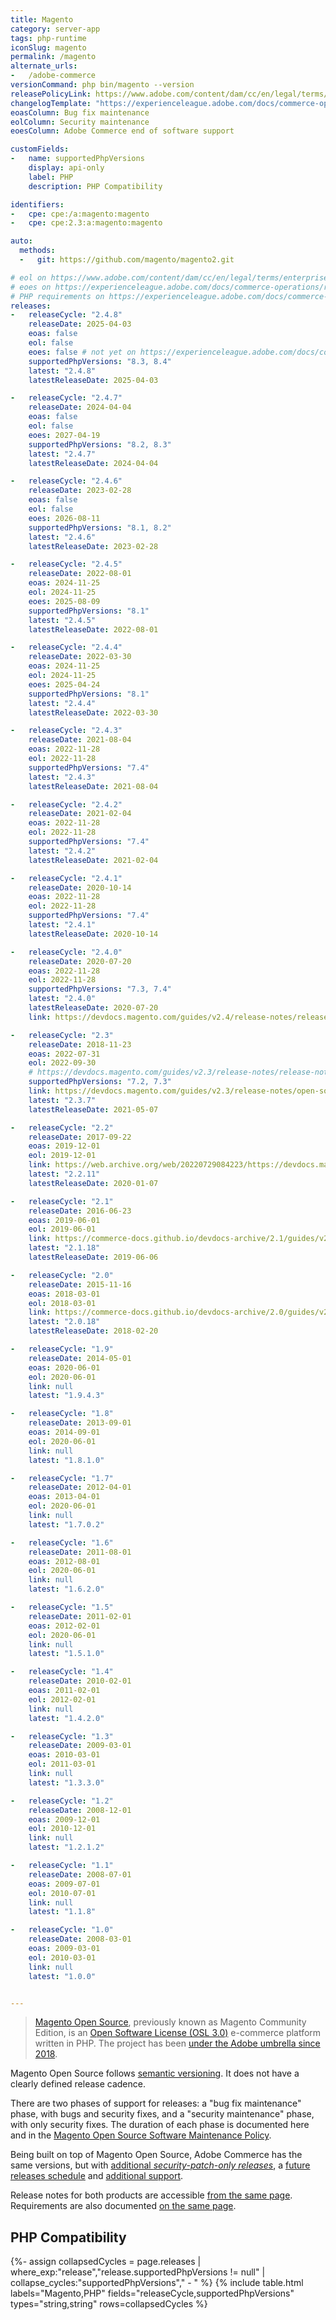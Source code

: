 ```yaml
---
title: Magento
category: server-app
tags: php-runtime
iconSlug: magento
permalink: /magento
alternate_urls:
-   /adobe-commerce
versionCommand: php bin/magento --version
releasePolicyLink: https://www.adobe.com/content/dam/cc/en/legal/terms/enterprise/pdfs/Magento-Open-Source-Software-Maintenance-Policy.pdf
changelogTemplate: "https://experienceleague.adobe.com/docs/commerce-operations/release/notes/magento-open-source/{{'__LATEST__'|replace:'.','-'}}.html"
eoasColumn: Bug fix maintenance
eolColumn: Security maintenance
eoesColumn: Adobe Commerce end of software support

customFields:
-   name: supportedPhpVersions
    display: api-only
    label: PHP
    description: PHP Compatibility

identifiers:
-   cpe: cpe:/a:magento:magento
-   cpe: cpe:2.3:a:magento:magento

auto:
  methods:
  -   git: https://github.com/magento/magento2.git

# eol on https://www.adobe.com/content/dam/cc/en/legal/terms/enterprise/pdfs/Magento-Open-Source-Software-Maintenance-Policy.pdf
# eoes on https://experienceleague.adobe.com/docs/commerce-operations/release/planning/lifecycle-policy.html
# PHP requirements on https://experienceleague.adobe.com/docs/commerce-operations/installation-guide/system-requirements.html
releases:
-   releaseCycle: "2.4.8"
    releaseDate: 2025-04-03
    eoas: false
    eol: false
    eoes: false # not yet on https://experienceleague.adobe.com/docs/commerce-operations/release/planning/lifecycle-policy.html
    supportedPhpVersions: "8.3, 8.4"
    latest: "2.4.8"
    latestReleaseDate: 2025-04-03

-   releaseCycle: "2.4.7"
    releaseDate: 2024-04-04
    eoas: false
    eol: false
    eoes: 2027-04-19
    supportedPhpVersions: "8.2, 8.3"
    latest: "2.4.7"
    latestReleaseDate: 2024-04-04

-   releaseCycle: "2.4.6"
    releaseDate: 2023-02-28
    eoas: false
    eol: false
    eoes: 2026-08-11
    supportedPhpVersions: "8.1, 8.2"
    latest: "2.4.6"
    latestReleaseDate: 2023-02-28

-   releaseCycle: "2.4.5"
    releaseDate: 2022-08-01
    eoas: 2024-11-25
    eol: 2024-11-25
    eoes: 2025-08-09
    supportedPhpVersions: "8.1"
    latest: "2.4.5"
    latestReleaseDate: 2022-08-01

-   releaseCycle: "2.4.4"
    releaseDate: 2022-03-30
    eoas: 2024-11-25
    eol: 2024-11-25
    eoes: 2025-04-24
    supportedPhpVersions: "8.1"
    latest: "2.4.4"
    latestReleaseDate: 2022-03-30

-   releaseCycle: "2.4.3"
    releaseDate: 2021-08-04
    eoas: 2022-11-28
    eol: 2022-11-28
    supportedPhpVersions: "7.4"
    latest: "2.4.3"
    latestReleaseDate: 2021-08-04

-   releaseCycle: "2.4.2"
    releaseDate: 2021-02-04
    eoas: 2022-11-28
    eol: 2022-11-28
    supportedPhpVersions: "7.4"
    latest: "2.4.2"
    latestReleaseDate: 2021-02-04

-   releaseCycle: "2.4.1"
    releaseDate: 2020-10-14
    eoas: 2022-11-28
    eol: 2022-11-28
    supportedPhpVersions: "7.4"
    latest: "2.4.1"
    latestReleaseDate: 2020-10-14

-   releaseCycle: "2.4.0"
    releaseDate: 2020-07-20
    eoas: 2022-11-28
    eol: 2022-11-28
    supportedPhpVersions: "7.3, 7.4"
    latest: "2.4.0"
    latestReleaseDate: 2020-07-20
    link: https://devdocs.magento.com/guides/v2.4/release-notes/release-notes-2-4-0-open-source.html

-   releaseCycle: "2.3"
    releaseDate: 2018-11-23
    eoas: 2022-07-31
    eol: 2022-09-30
    # https://devdocs.magento.com/guides/v2.3/release-notes/release-notes-2-3-3-open-source.html#platform-upgrades
    supportedPhpVersions: "7.2, 7.3"
    link: https://devdocs.magento.com/guides/v2.3/release-notes/open-source-2-3-7.html
    latest: "2.3.7"
    latestReleaseDate: 2021-05-07

-   releaseCycle: "2.2"
    releaseDate: 2017-09-22
    eoas: 2019-12-01
    eol: 2019-12-01
    link: https://web.archive.org/web/20220729084223/https://devdocs.magento.com/guides/v2.2/release-notes/release-notes-2-2-11-open-source.html
    latest: "2.2.11"
    latestReleaseDate: 2020-01-07

-   releaseCycle: "2.1"
    releaseDate: 2016-06-23
    eoas: 2019-06-01
    eol: 2019-06-01
    link: https://commerce-docs.github.io/devdocs-archive/2.1/guides/v2.1/release-notes/ReleaseNotes2.1.18CE.html
    latest: "2.1.18"
    latestReleaseDate: 2019-06-06

-   releaseCycle: "2.0"
    releaseDate: 2015-11-16
    eoas: 2018-03-01
    eol: 2018-03-01
    link: https://commerce-docs.github.io/devdocs-archive/2.0/guides/v2.0/release-notes/ReleaseNotes2.0.18CE.html
    latest: "2.0.18"
    latestReleaseDate: 2018-02-20

-   releaseCycle: "1.9"
    releaseDate: 2014-05-01
    eoas: 2020-06-01
    eol: 2020-06-01
    link: null
    latest: "1.9.4.3"

-   releaseCycle: "1.8"
    releaseDate: 2013-09-01
    eoas: 2014-09-01
    eol: 2020-06-01
    link: null
    latest: "1.8.1.0"

-   releaseCycle: "1.7"
    releaseDate: 2012-04-01
    eoas: 2013-04-01
    eol: 2020-06-01
    link: null
    latest: "1.7.0.2"

-   releaseCycle: "1.6"
    releaseDate: 2011-08-01
    eoas: 2012-08-01
    eol: 2020-06-01
    link: null
    latest: "1.6.2.0"

-   releaseCycle: "1.5"
    releaseDate: 2011-02-01
    eoas: 2012-02-01
    eol: 2020-06-01
    link: null
    latest: "1.5.1.0"

-   releaseCycle: "1.4"
    releaseDate: 2010-02-01
    eoas: 2011-02-01
    eol: 2012-02-01
    link: null
    latest: "1.4.2.0"

-   releaseCycle: "1.3"
    releaseDate: 2009-03-01
    eoas: 2010-03-01
    eol: 2011-03-01
    link: null
    latest: "1.3.3.0"

-   releaseCycle: "1.2"
    releaseDate: 2008-12-01
    eoas: 2009-12-01
    eol: 2010-12-01
    link: null
    latest: "1.2.1.2"

-   releaseCycle: "1.1"
    releaseDate: 2008-07-01
    eoas: 2009-07-01
    eol: 2010-07-01
    link: null
    latest: "1.1.8"

-   releaseCycle: "1.0"
    releaseDate: 2008-03-01
    eoas: 2009-03-01
    eol: 2010-03-01
    link: null
    latest: "1.0.0"


---
```


> [Magento Open Source](https://business.adobe.com/products/magento/open-source.html), previously
> known as Magento Community Edition, is an [Open Software License (OSL 3.0)](https://opensource.org/licenses/osl-3.0.php)
> e-commerce platform written in PHP. The project has been [under the Adobe umbrella since 2018](https://business.adobe.com/blog/the-latest/magento-is-now-part-of-adobe).

Magento Open Source follows [semantic versioning](https://experienceleague.adobe.com/docs/commerce-operations/release/planning/versioning-policy.html).
It does not have a clearly defined release cadence.

There are two phases of support for releases: a "bug fix maintenance" phase, with bugs and security
fixes, and a "security maintenance" phase, with only security fixes. The duration of each phase is
documented here and in the [Magento Open Source Software Maintenance Policy](https://www.adobe.com/content/dam/cc/en/legal/terms/enterprise/pdfs/Magento-Open-Source-Software-Maintenance-Policy.pdf).

Being built on top of Magento Open Source, Adobe Commerce has the same versions,
but with [additional _security-patch-only releases_](https://community.magento.com/t5/Magento-DevBlog/Introducing-the-New-Security-Patch-Release/ba-p/141287),
a [future releases schedule](https://experienceleague.adobe.com/docs/commerce-operations/release/planning/schedule.html)
and [additional support](https://experienceleague.adobe.com/docs/commerce-operations/release/planning/lifecycle-policy.html).

Release notes for both products are accessible [from the same page](https://experienceleague.adobe.com/docs/commerce-operations/release/notes/overview.html).
Requirements are also documented [on the same page](https://experienceleague.adobe.com/docs/commerce-operations/installation-guide/system-requirements.html).

## PHP Compatibility

{%- assign collapsedCycles = page.releases | where_exp:"release","release.supportedPhpVersions != null" | collapse_cycles:"supportedPhpVersions"," - " %}
{% include table.html
labels="Magento,PHP"
fields="releaseCycle,supportedPhpVersions"
types="string,string"
rows=collapsedCycles %}
